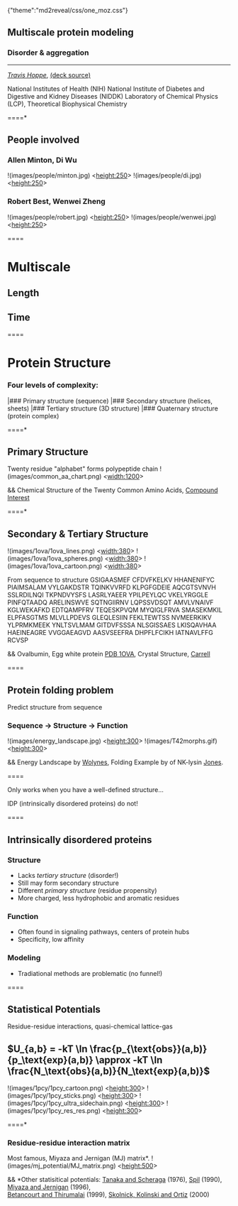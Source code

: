 {"theme":"md2reveal/css/one_moz.css"}

## Multiscale protein modeling 
### Disorder & aggregation

----------

*[Travis Hoppe](http://thoppe.github.io/)*, [(deck source)](https://github.com/thoppe/Presentation_Research_IDP)

National Institutes of Health (NIH)
National Institute of Diabetes and Digestive and Kidney Diseases (NIDDK)
Laboratory of Chemical Physics (LCP), Theoretical Biophysical Chemistry


====*

## People involved
### Allen Minton, Di Wu
!(images/people/minton.jpg) <<height:250>>
!(images/people/di.jpg)     <<height:250>>
### Robert Best, Wenwei Zheng
!(images/people/robert.jpg) <<height:250>>
!(images/people/wenwei.jpg) <<height:250>>

====

# Multiscale

## Length

## Time

====

# Protein Structure
### Four levels of complexity:

|### Primary structure    (sequence)
|### Secondary structure  (helices, sheets)
|### Tertiary structure   (3D structure)
|### Quaternary structure (protein complex)

====*

## Primary Structure
Twenty residue "alphabet" forms polypeptide chain
!(images/common_aa_chart.png) <<width:1200>>

&& Chemical Structure of the Twenty Common Amino Acids, [Compound Interest](http://www.compoundchem.com/2014/09/16/aminoacids/)

====*

## Secondary & Tertiary Structure
!(images/1ova/1ova_lines.png)   <<width:380>>
!(images/1ova/1ova_spheres.png) <<width:380>>
!(images/1ova/1ova_cartoon.png) <<width:380>>

From sequence to structure
    GSIGAASMEF CFDVFKELKV HHANENIFYC PIAIMSALAM VYLGAKDSTR TQINKVVRFD KLPGFGDEIE AQCGTSVNVH 
    SSLRDILNQI TKPNDVYSFS LASRLYAEER YPILPEYLQC VKELYRGGLE PINFQTAADQ ARELINSWVE SQTNGIIRNV 
    LQPSSVDSQT AMVLVNAIVF KGLWEKAFKD EDTQAMPFRV TEQESKPVQM MYQIGLFRVA SMASEKMKIL ELPFASGTMS 
    MLVLLPDEVS GLEQLESIIN FEKLTEWTSS NVMEERKIKV YLPRMKMEEK YNLTSVLMAM GITDVFSSSA NLSGISSAES 
    LKISQAVHAA HAEINEAGRE VVGGAEAGVD AASVSEEFRA DHPFLFCIKH IATNAVLFFG RCVSP

&& Ovalbumin, Egg white protein [PDB 1OVA](http://www.rcsb.org/pdb/explore.do?structureId=1ova), Crystal Structure, [Carrell](http://www.ncbi.nlm.nih.gov/pubmed/1942038?dopt=Abstract)


====

## Protein folding problem

Predict structure from sequence
### Sequence $\rightarrow$ Structure $\rightarrow$ Function

!(images/energy_landscape.jpg)  <<height:300>>
!(images/T42morphs.gif)  <<height:300>>

&& Energy Landscape by [Wolynes](http://rsta.royalsocietypublishing.org/content/363/1827/453), Folding Example by of NK-lysin [Jones](http://www.ncbi.nlm.nih.gov/pubmed/9485510).

====

Only works when you have a well-defined structure...

IDP (intrinsically disordered proteins) do not!

====

## Intrinsically disordered proteins

### Structure
+ Lacks *tertiary structure* (disorder!)
+ Still may form secondary structure
+ Different *primary structure* (residue propensity)
+ More charged, less hydrophobic and aromatic residues

### Function
+ Often found in signaling pathways, centers of protein hubs
+ Specificity, low affinity

### Modeling
+ Tradiational methods are problematic (no funnel!)

====

## Statistical Potentials
Residue-residue interactions, quasi-chemical lattice-gas

## $U_{a,b} = -kT \ln \frac{p_{\text{obs}}(a,b)}{p_\text{exp}(a,b)} \approx -kT \ln \frac{N_\text{obs}(a,b)}{N_\text{exp}(a,b)}$

!(images/1pcy/1pcy_cartoon.png) <<height:300>>
!(images/1pcy/1pcy_sticks.png) <<height:300>>
!(images/1pcy/1pcy_ultra_sidechain.png) <<height:300>>
!(images/1pcy/1pcy_res_res.png) <<height:300>>

====*

### Residue-residue interaction matrix

Most famous, Miyaza and Jernigan (MJ) matrix*.
!(images/mj_potential/MJ_matrix.png) <<height:500>>

&& *Other statisitical potentials: [Tanaka and Scheraga](http://pubs.acs.org/doi/abs/10.1021/ma60054a013) (1976), [Spil](http://www.ncbi.nlm.nih.gov/pubmed/2359125) (1990), [Miyaza and Jernigan](http://www.ncbi.nlm.nih.gov/pubmed/8604144) (1996), <br> [Betancourt and Thirumalai](http://www.ncbi.nlm.nih.gov/pmc/articles/PMC2144252/) (1999), [Skolnick, Kolinski and Ortiz](http://onlinelibrary.wiley.com/doi/10.1002/%28SICI%291097-0134%2820000101%2938:1%3C3::AID-PROT2%3E3.0.CO;2-S/abstract) (2000)






